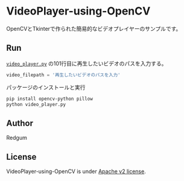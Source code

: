 # VideoPlayer-using-OpenCV
OpenCVとTkinterで作られた簡易的なビデオプレイヤーのサンプルです。

## Run
[`video_player.py`](video_player.py) の101行目に再生したいビデオのパスを入力する。
```py
video_filepath = '再生したいビデオのパスを入力'
```
パッケージのインストールと実行
```sh
pip install opencv-python pillow
python video_player.py
```

## Author
Redgum

## License
VideoPlayer-using-OpenCV is under [Apache v2 license](LICENSE).  